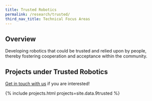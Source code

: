 ```yaml
---
title: Trusted Robotics
permalink: /research/trusted/
third_nav_title: Technical Focus Areas
---
```

## Overview  
Developing robotics that could be trusted and relied upon by people, thereby fostering cooperation and acceptance within the community.

## Projects under Trusted Robotics

[Get in touch with us](/contact-us/) if you are interested!

{% include projects.html projects=site.data.9trusted %}